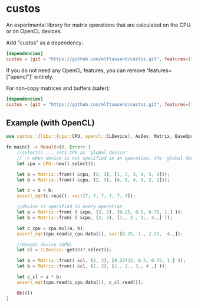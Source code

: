 # custos

An experimental library for matrix operations that are calculated on the CPU or on OpenCL devices.

Add "custos" as a dependency:
```toml
[dependencies]
custos = {git = "https://github.com/elftausend/custos.git", features=["opencl"]}
```

If you do not need any OpenCL features, you can remove 'features=["opencl"]' entirely.

For non-copy matrices and buffers (safer): 
```toml
[dependencies]
custos = {git = "https://github.com/elftausend/custos.git", features=["safe"]}
```

## Example (with OpenCL)

```rust
use custos::{libs::{cpu::CPU, opencl::CLDevice}, AsDev, Matrix, BaseOps, VecRead, Error};

fn main() -> Result<(), Error> {
    //select() ... sets CPU as 'global device' 
    // -> when device is not specified in an operation, the 'global device' is used
    let cpu = CPU::new().select();

    let a = Matrix::from(( &cpu, (2, 3), [1, 2, 3, 4, 5, 6]));
    let b = Matrix::from(( &cpu, (2, 3), [6, 5, 4, 3, 2, 1]));

    let c = a + b;
    assert_eq!(c.read(), vec![7, 7, 7, 7, 7, 7]);

    //device is specified in every operation
    let a = Matrix::from( ( &cpu, (2, 2), [0.25, 0.5, 0.75, 1.] ));
    let b = Matrix::from( ( &cpu, (2, 2), [1., 2., 3., 4.,] ));

    let c_cpu = cpu.mul(a, b);
    assert_eq!(cpu.read(c_cpu.data()), vec![0.25, 1., 2.25,  4.,]);

    //OpenCL device (GPU)
    let cl = CLDevice::get(0)?.select();

    let a = Matrix::from(( &cl, (2, 2), [0.25f32, 0.5, 0.75, 1.] ));
    let b = Matrix::from(( &cl, (2, 2), [1., 2., 3., 4.,] ));

    let c_cl = a * b;
    assert_eq!(cpu.read(c_cpu.data()), c_cl.read());

    Ok(())
}
```
